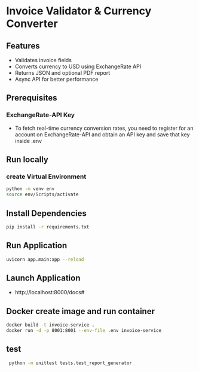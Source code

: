 # Invoice Validator & Currency Converter

## Features
- Validates invoice fields
- Converts currency to USD using ExchangeRate API
- Returns JSON and optional PDF report
- Async API for better performance

## Prerequisites
### ExchangeRate-API Key
- To fetch real-time currency conversion rates, you need to register for an account on ExchangeRate-API and obtain an API key and save that key inside .env

## Run locally
### create Virtual Environment
```bash
python -m venv env
source env/Scripts/activate
```

## Install Dependencies
```bash
pip install -r requirements.txt
```

## Run Application
```bash
uvicorn app.main:app --reload
```

## Launch Application
- http://localhost:8000/docs#

## Docker create image and run container 
```bash
docker build -t invoice-service .
docker run -d -p 8001:8001 --env-file .env invoice-service
```

## test
```bash
 python -m unittest tests.test_report_generator
 ```